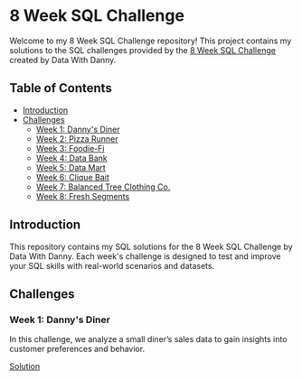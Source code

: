 # 8 Week SQL Challenge

Welcome to my 8 Week SQL Challenge repository! This project contains my solutions to the SQL challenges provided by the [8 Week SQL Challenge](https://8weeksqlchallenge.com/) created by Data With Danny.

## Table of Contents

- [Introduction](#introduction)
- [Challenges](#challenges)
  - [Week 1: Danny's Diner](#week-1-dannys-diner)
  - [Week 2: Pizza Runner](#week-2-pizza-runner)
  - [Week 3: Foodie-Fi](#week-3-foodie-fi)
  - [Week 4: Data Bank](#week-4-data-bank)
  - [Week 5: Data Mart](#week-5-data-mart)
  - [Week 6: Clique Bait](#week-6-clique-bait)
  - [Week 7: Balanced Tree Clothing Co.](#week-7-balanced-tree-clothing-co)
  - [Week 8: Fresh Segments](#week-8-fresh-segments)

## Introduction

This repository contains my SQL solutions for the 8 Week SQL Challenge by Data With Danny. Each week's challenge is designed to test and improve your SQL skills with real-world scenarios and datasets.

## Challenges

### Week 1: Danny's Diner

In this challenge, we analyze a small diner’s sales data to gain insights into customer preferences and behavior.

[Solution](Case-Study-1/Queries.sql)
